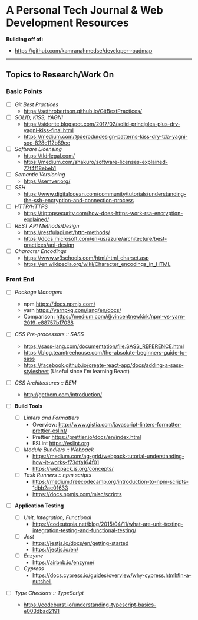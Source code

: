 # A Personal Tech Journal & Web Development Resources
**Building off of:**
- https://github.com/kamranahmedse/developer-roadmap
---
## Topics to Research/Work On  
### Basic Points  
- [ ] *Git Best Practices*
  - https://sethrobertson.github.io/GitBestPractices/
- [ ] *SOLID, KISS, YAGNI*
  - https://siderite.blogspot.com/2017/02/solid-principles-plus-dry-yagni-kiss-final.html
  - https://medium.com/@derodu/design-patterns-kiss-dry-tda-yagni-soc-828c112b89ee
- [ ] *Software Licensing*
  - https://tldrlegal.com/
  - https://medium.com/shakuro/software-licenses-explained-77f4f18ebeb1
- [ ] *Semantic Versioning*
  - https://semver.org/
- [ ] *SSH*
  - https://www.digitalocean.com/community/tutorials/understanding-the-ssh-encryption-and-connection-process
- [ ] *HTTP/HTTPS*
  - https://tiptopsecurity.com/how-does-https-work-rsa-encryption-explained/
- [ ] *REST API Methods/Design*
  - https://restfulapi.net/http-methods/
  - https://docs.microsoft.com/en-us/azure/architecture/best-practices/api-design
- [ ] *Character Encodings*
  - https://www.w3schools.com/html/html_charset.asp
  - https://en.wikipedia.org/wiki/Character_encodings_in_HTML

### Front End
- [ ] *Package Managers*
  - npm https://docs.npmjs.com/
  - yarn https://yarnpkg.com/lang/en/docs/
  - Comparison: https://medium.com/@vincentnewkirk/npm-vs-yarn-2019-e88757b17038
  
- [ ] *CSS Pre-processors :: SASS* 
  - https://sass-lang.com/documentation/file.SASS_REFERENCE.html
  - https://blog.teamtreehouse.com/the-absolute-beginners-guide-to-sass
  - https://facebook.github.io/create-react-app/docs/adding-a-sass-stylesheet (Useful since I'm learning React)
  
- [ ] *CSS Architectures :: BEM*
  - http://getbem.com/introduction/
  
- [ ] **Build Tools**
  - [ ] *Linters and Formatters*
    - Overview: http://www.gistia.com/javascript-linters-formatter-prettier-eslint/
    - Prettier https://prettier.io/docs/en/index.html
    - ESLint https://eslint.org
  - [ ] *Module Bundlers :: Webpack*
    - https://medium.com/ag-grid/webpack-tutorial-understanding-how-it-works-f73dfa164f01
    - https://webpack.js.org/concepts/
  - [ ] *Task Runners :: npm scripts*
    - https://medium.freecodecamp.org/introduction-to-npm-scripts-1dbb2ae01633
    - https://docs.npmjs.com/misc/scripts

- [ ] **Application Testing**
  - [ ] *Unit, Integration, Functional*
    - https://codeutopia.net/blog/2015/04/11/what-are-unit-testing-integration-testing-and-functional-testing/
  - [ ] *Jest*
    - https://jestjs.io/docs/en/getting-started
    - https://jestjs.io/en/
  - [ ] *Enzyme*
    - https://airbnb.io/enzyme/
  - [ ] *Cypress*
    - https://docs.cypress.io/guides/overview/why-cypress.html#In-a-nutshell

- [ ] *Type Checkers :: TypeScript*
  - https://codeburst.io/understanding-typescript-basics-e003dbad2191
